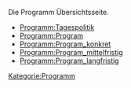 Die Programm Übersichtsseite.

-   <Programm:Tagespolitik>
-   <Programm:Program>
-   <Programm:Program_konkret>
-   <Programm:Program_mittelfristig>
-   <Programm:Program_langfristig>

<Kategorie:Programm>
